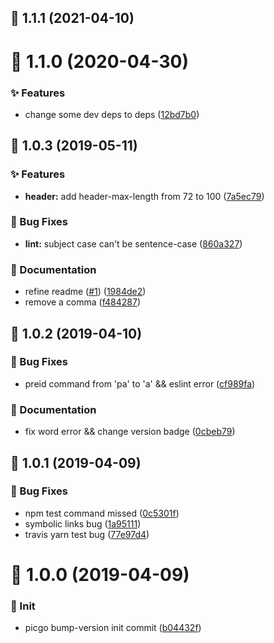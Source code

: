 ## :tada: 1.1.1 (2021-04-10)



# :tada: 1.1.0 (2020-04-30)


### :sparkles: Features

* change some dev deps to deps ([12bd7b0](https://github.com/PicGo/bump-version/commit/12bd7b0))



## :tada: 1.0.3 (2019-05-11)


### :sparkles: Features

* **header:** add header-max-length from 72 to 100 ([7a5ec79](https://github.com/PicGo/bump-version/commit/7a5ec79))


### :bug: Bug Fixes

* **lint:** subject case can't be sentence-case ([860a327](https://github.com/PicGo/bump-version/commit/860a327))


### :pencil: Documentation

* refine readme ([#1](https://github.com/PicGo/bump-version/issues/1)) ([1984de2](https://github.com/PicGo/bump-version/commit/1984de2))
* remove a comma ([f484287](https://github.com/PicGo/bump-version/commit/f484287))



## :tada: 1.0.2 (2019-04-10)


### :bug: Bug Fixes

* preid command from 'pa' to 'a' && eslint error ([cf989fa](https://github.com/PicGo/bump-version/commit/cf989fa))


### :pencil: Documentation

* fix word error && change version badge ([0cbeb79](https://github.com/PicGo/bump-version/commit/0cbeb79))



## :tada: 1.0.1 (2019-04-09)


### :bug: Bug Fixes

* npm test command missed ([0c5301f](https://github.com/PicGo/bump-version/commit/0c5301f))
* symbolic links bug ([1a95111](https://github.com/PicGo/bump-version/commit/1a95111))
* travis yarn test bug ([77e97d4](https://github.com/PicGo/bump-version/commit/77e97d4))



# :tada: 1.0.0 (2019-04-09)


### :pushpin: Init

* picgo bump-version init commit ([b04432f](https://github.com/PicGo/bump-version/commit/b04432f))




